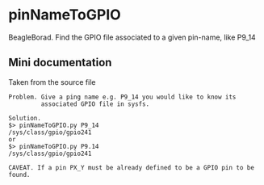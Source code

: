 # pinNameToGPIO
BeagleBorad. Find the GPIO file associated to a given pin-name, like P9_14

## Mini documentation
Taken from the source file 
```
Problem. Give a ping name e.g. P9_14 you would like to know its 
         associated GPIO file in sysfs. 

Solution. 
$> pinNameToGPIO.py P9_14
/sys/class/gpio/gpio241
or
$> pinNameToGPIO.py P9.14
/sys/class/gpio/gpio241

CAVEAT. If a pin PX_Y must be already defined to be a GPIO pin to be found.
```
